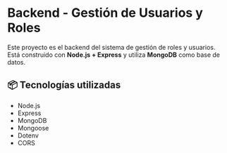 # Backend - Gestión de Usuarios y Roles

Este proyecto es el backend del sistema de gestión de roles y usuarios. Está construido con **Node.js + Express** y utiliza **MongoDB** como base de datos.

## 📦 Tecnologías utilizadas

- Node.js
- Express
- MongoDB
- Mongoose
- Dotenv
- CORS


